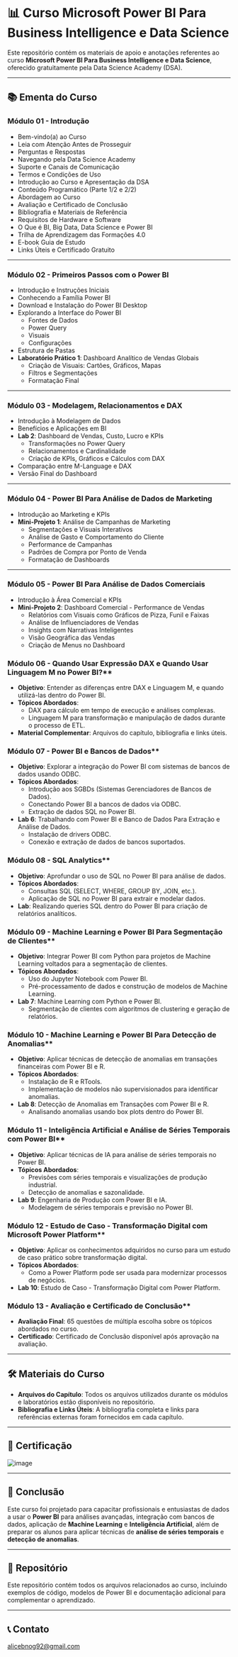 # 📊 Curso Microsoft Power BI Para Business Intelligence e Data Science

Este repositório contém os materiais de apoio e anotações referentes ao curso **Microsoft Power BI Para Business Intelligence e Data Science**, oferecido gratuitamente pela Data Science Academy (DSA).  

---

## 📚 Ementa do Curso

### Módulo 01 - Introdução
- Bem-vindo(a) ao Curso
- Leia com Atenção Antes de Prosseguir
- Perguntas e Respostas
- Navegando pela Data Science Academy
- Suporte e Canais de Comunicação
- Termos e Condições de Uso
- Introdução ao Curso e Apresentação da DSA
- Conteúdo Programático (Parte 1/2 e 2/2)
- Abordagem ao Curso
- Avaliação e Certificado de Conclusão
- Bibliografia e Materiais de Referência
- Requisitos de Hardware e Software
- O Que é BI, Big Data, Data Science e Power BI
- Trilha de Aprendizagem das Formações 4.0
- E-book Guia de Estudo
- Links Úteis e Certificado Gratuito

---

### Módulo 02 - Primeiros Passos com o Power BI
- Introdução e Instruções Iniciais
- Conhecendo a Família Power BI
- Download e Instalação do Power BI Desktop
- Explorando a Interface do Power BI
  - Fontes de Dados
  - Power Query
  - Visuais
  - Configurações
- Estrutura de Pastas
- **Laboratório Prático 1**: Dashboard Analítico de Vendas Globais
  - Criação de Visuais: Cartões, Gráficos, Mapas
  - Filtros e Segmentações
  - Formatação Final

---

### Módulo 03 - Modelagem, Relacionamentos e DAX
- Introdução à Modelagem de Dados
- Benefícios e Aplicações em BI
- **Lab 2**: Dashboard de Vendas, Custo, Lucro e KPIs
  - Transformações no Power Query
  - Relacionamentos e Cardinalidade
  - Criação de KPIs, Gráficos e Cálculos com DAX
- Comparação entre M-Language e DAX
- Versão Final do Dashboard

---

### Módulo 04 - Power BI Para Análise de Dados de Marketing
- Introdução ao Marketing e KPIs
- **Mini-Projeto 1**: Análise de Campanhas de Marketing
  - Segmentações e Visuais Interativos
  - Análise de Gasto e Comportamento do Cliente
  - Performance de Campanhas
  - Padrões de Compra por Ponto de Venda
  - Formatação de Dashboards

---

### Módulo 05 - Power BI Para Análise de Dados Comerciais
- Introdução à Área Comercial e KPIs
- **Mini-Projeto 2**: Dashboard Comercial - Performance de Vendas
  - Relatórios com Visuais como Gráficos de Pizza, Funil e Faixas
  - Análise de Influenciadores de Vendas
  - Insights com Narrativas Inteligentes
  - Visão Geográfica das Vendas
  - Criação de Menus no Dashboard




### Módulo 06 - Quando Usar Expressão DAX e Quando Usar Linguagem M no Power BI?**
- **Objetivo**: Entender as diferenças entre DAX e Linguagem M, e quando utilizá-las dentro do Power BI.
- **Tópicos Abordados**:
  - DAX para cálculo em tempo de execução e análises complexas.
  - Linguagem M para transformação e manipulação de dados durante o processo de ETL.
- **Material Complementar**: Arquivos do capítulo, bibliografia e links úteis.

### Módulo 07 - Power BI e Bancos de Dados**
- **Objetivo**: Explorar a integração do Power BI com sistemas de bancos de dados usando ODBC.
- **Tópicos Abordados**:
  - Introdução aos SGBDs (Sistemas Gerenciadores de Bancos de Dados).
  - Conectando Power BI a bancos de dados via ODBC.
  - Extração de dados SQL no Power BI.
- **Lab 6**: Trabalhando com Power BI e Banco de Dados Para Extração e Análise de Dados.
  - Instalação de drivers ODBC.
  - Conexão e extração de dados de bancos suportados.

### Módulo 08 - SQL Analytics**
- **Objetivo**: Aprofundar o uso de SQL no Power BI para análise de dados.
- **Tópicos Abordados**:
  - Consultas SQL (SELECT, WHERE, GROUP BY, JOIN, etc.).
  - Aplicação de SQL no Power BI para extrair e modelar dados.
- **Lab**: Realizando queries SQL dentro do Power BI para criação de relatórios analíticos.
  
### Módulo 09 - Machine Learning e Power BI Para Segmentação de Clientes**
- **Objetivo**: Integrar Power BI com Python para projetos de Machine Learning voltados para a segmentação de clientes.
- **Tópicos Abordados**:
  - Uso do Jupyter Notebook com Power BI.
  - Pré-processamento de dados e construção de modelos de Machine Learning.
- **Lab 7**: Machine Learning com Python e Power BI.
  - Segmentação de clientes com algoritmos de clustering e geração de relatórios.

### Módulo 10 - Machine Learning e Power BI Para Detecção de Anomalias**
- **Objetivo**: Aplicar técnicas de detecção de anomalias em transações financeiras com Power BI e R.
- **Tópicos Abordados**:
  - Instalação de R e RTools.
  - Implementação de modelos não supervisionados para identificar anomalias.
- **Lab 8**: Detecção de Anomalias em Transações com Power BI e R.
  - Analisando anomalias usando box plots dentro do Power BI.

### Módulo 11 - Inteligência Artificial e Análise de Séries Temporais com Power BI**
- **Objetivo**: Aplicar técnicas de IA para análise de séries temporais no Power BI.
- **Tópicos Abordados**:
  - Previsões com séries temporais e visualizações de produção industrial.
  - Detecção de anomalias e sazonalidade.
- **Lab 9**: Engenharia de Produção com Power BI e IA.
  - Modelagem de séries temporais e previsão no Power BI.

### Módulo 12 - Estudo de Caso - Transformação Digital com Microsoft Power Platform**
- **Objetivo**: Aplicar os conhecimentos adquiridos no curso para um estudo de caso prático sobre transformação digital.
- **Tópicos Abordados**:
  - Como a Power Platform pode ser usada para modernizar processos de negócios.
- **Lab 10**: Estudo de Caso - Transformação Digital com Power Platform.

### Módulo 13 - Avaliação e Certificado de Conclusão**
- **Avaliação Final**: 65 questões de múltipla escolha sobre os tópicos abordados no curso.
- **Certificado**: Certificado de Conclusão disponível após aprovação na avaliação.

---

## 🛠 Materiais do Curso

- **Arquivos do Capítulo**: Todos os arquivos utilizados durante os módulos e laboratórios estão disponíveis no repositório.
- **Bibliografia e Links Úteis**: A bibliografia completa e links para referências externas foram fornecidos em cada capítulo.

---

## 🏅 Certificação

![image](https://github.com/user-attachments/assets/0f11d481-614b-436c-b765-ce62ad4f8f53)


---

## 🚀 Conclusão

Este curso foi projetado para capacitar profissionais e entusiastas de dados a usar o **Power BI** para análises avançadas, integração com bancos de dados, aplicação de **Machine Learning** e **Inteligência Artificial**, além de preparar os alunos para aplicar técnicas de **análise de séries temporais** e **detecção de anomalias**.

---

## 📂 Repositório

Este repositório contém todos os arquivos relacionados ao curso, incluindo exemplos de código, modelos de Power BI e documentação adicional para complementar o aprendizado.

---

## 📞 Contato

alicebnog92@gmail.com
